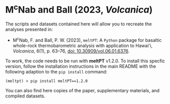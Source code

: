 # M<sup>c</sup>Nab and Ball (2023, *Volcanica*)

The scripts and datasets contained here will allow you to recreate the analyses
presented in:

* M<sup>c</sup>Nab, F. and Ball, P. W. (2023), ``meltPT``: A ``Python`` package
  for basaltic whole-rock thermobarometric analysis with application to Hawai'i,
  *Volcanica*, 6(1), p. 63&ndash;76, [doi: 10.30909/vol.06.01.6376](https://doi.org/10.30909/vol.06.01.6376).

To work, the code needs to be run with **meltPT** v1.2.0. To install this
specfic version, follow the installation instructions in the main README with
the following adaption to the ``pip install`` command:

```
(meltpt) > pip install meltPT==1.2.0
```

You can also find here copies of the paper, supplementary materials, and
compiled datasets.